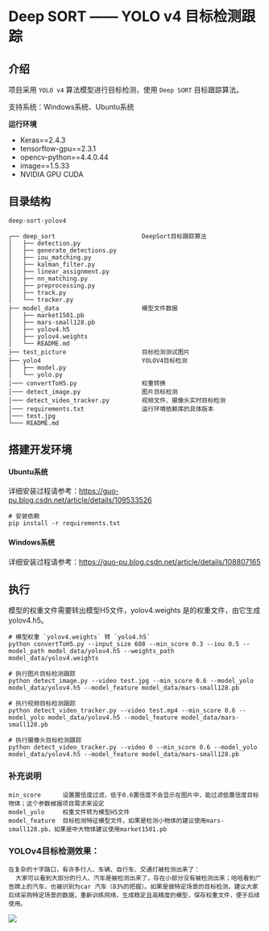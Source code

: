 # Deep SORT —— YOLO v4 目标检测跟踪

## 介绍

项目采用 `YOLO v4` 算法模型进行目标检测，使用 `Deep SORT` 目标跟踪算法。

支持系统：Windows系统、Ubuntu系统

**运行环境**

- Keras==2.4.3
- tensorflow-gpu==2.3.1
- opencv-python==4.4.0.44
- image==1.5.33
- NVIDIA GPU CUDA

## 目录结构

```text
deep-sort-yolov4

┌── deep_sort                        DeepSort目标跟踪算法
│   ├── detection.py
│   ├── generate_detections.py
│   ├── iou_matching.py
│   ├── kalman_filter.py
│   ├── linear_assignment.py
│   ├── nn_matching.py
│   ├── preprocessing.py
│   ├── track.py
│   └── tracker.py
├── model_data                       模型文件数据
│   ├── market1501.pb
│   ├── mars-small128.pb
│   ├── yolov4.h5
│   ├── yolov4.weights
│   └── README.md
├── test_picture                     目标检测测试图片
├── yolo4                            YOLOV4目标检测
│   ├── model.py
│   └── yolo.py
│─── convertToH5.py                  权重转换
│─── detect_image.py                 图片目标检测
│─── detect_video_tracker.py         视频文件、摄像头实时目标检测
│─── requirements.txt                运行环境依赖库的具体版本
│─── test.jpg                        
└─── README.md
```
## 搭建开发环境
#### Ubuntu系统
详细安装过程请参考：https://guo-pu.blog.csdn.net/article/details/109533526
```shell
# 安装依赖 
pip install -r requirements.txt
```
#### Windows系统
详细安装过程请参考：https://guo-pu.blog.csdn.net/article/details/108807165

## 执行

模型的权重文件需要转出模型H5文件，yolov4.weights 是的权重文件，由它生成yolov4.h5。

```shell
# 模型权重 `yolov4.weights` 转 `yolo4.h5`
python convertToH5.py --input_size 608 --min_score 0.3 --iou 0.5 --model_path model_data/yolov4.h5 --weights_path model_data/yolov4.weights

# 执行图片目标检测跟踪
python detect_image.py --video test.jpg --min_score 0.6 --model_yolo model_data/yolov4.h5 --model_feature model_data/mars-small128.pb

# 执行视频目标检测跟踪
python detect_video_tracker.py --video test.mp4 --min_score 0.6 --model_yolo model_data/yolov4.h5 --model_feature model_data/mars-small128.pb

# 执行摄像头目标检测跟踪
python detect_video_tracker.py --video 0 --min_score 0.6 --model_yolo model_data/yolov4.h5 --model_feature model_data/mars-small128.pb

```

### 补充说明
```text
min_score      设置置信度过滤，低于0.6置信度不会显示在图片中，能过滤低置信度目标物体；这个参数根据项目需求来设定
model_yolo     权重文件转为模型H5文件
model_feature  目标检测特征模型文件，如果是检测小物体的建议使用mars-small128.pb，如果是中大物体建议使用market1501.pb
```

### YOLOv4目标检测效果：
```text
在复杂的十字路口，有许多行人、车辆、自行车、交通灯被检测出来了：
  大家可以看到大部分的行人、汽车是被检测出来了，存在小部分没有被检测出来；哈哈看到广告牌上的汽车，也被识别为car 汽车（83%的把握）。如果是做特定场景的目标检测，建议大家后续采购特定场景的数据，重新训练网络，生成稳定且高精度的模型，保存权重文件，便于后续使用。
```
<img src="https://github.com/guo-pu/Deep-Sort-YOLOv4-master_V1.0/blob/main/test_picture/output_street.png" /><br/>
